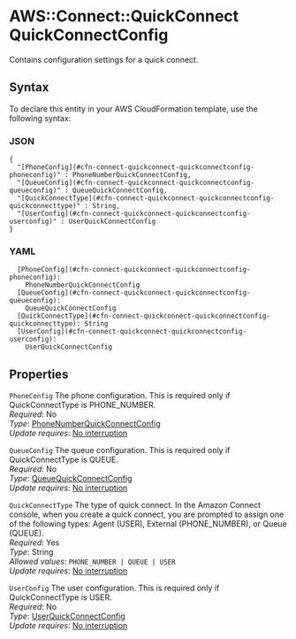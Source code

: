# AWS::Connect::QuickConnect QuickConnectConfig<a name="aws-properties-connect-quickconnect-quickconnectconfig"></a>

Contains configuration settings for a quick connect\.

## Syntax<a name="aws-properties-connect-quickconnect-quickconnectconfig-syntax"></a>

To declare this entity in your AWS CloudFormation template, use the following syntax:

### JSON<a name="aws-properties-connect-quickconnect-quickconnectconfig-syntax.json"></a>

```
{
  "[PhoneConfig](#cfn-connect-quickconnect-quickconnectconfig-phoneconfig)" : PhoneNumberQuickConnectConfig,
  "[QueueConfig](#cfn-connect-quickconnect-quickconnectconfig-queueconfig)" : QueueQuickConnectConfig,
  "[QuickConnectType](#cfn-connect-quickconnect-quickconnectconfig-quickconnecttype)" : String,
  "[UserConfig](#cfn-connect-quickconnect-quickconnectconfig-userconfig)" : UserQuickConnectConfig
}
```

### YAML<a name="aws-properties-connect-quickconnect-quickconnectconfig-syntax.yaml"></a>

```
  [PhoneConfig](#cfn-connect-quickconnect-quickconnectconfig-phoneconfig): 
    PhoneNumberQuickConnectConfig
  [QueueConfig](#cfn-connect-quickconnect-quickconnectconfig-queueconfig): 
    QueueQuickConnectConfig
  [QuickConnectType](#cfn-connect-quickconnect-quickconnectconfig-quickconnecttype): String
  [UserConfig](#cfn-connect-quickconnect-quickconnectconfig-userconfig): 
    UserQuickConnectConfig
```

## Properties<a name="aws-properties-connect-quickconnect-quickconnectconfig-properties"></a>

`PhoneConfig`  <a name="cfn-connect-quickconnect-quickconnectconfig-phoneconfig"></a>
The phone configuration\. This is required only if QuickConnectType is PHONE\_NUMBER\.  
*Required*: No  
*Type*: [PhoneNumberQuickConnectConfig](aws-properties-connect-quickconnect-phonenumberquickconnectconfig.md)  
*Update requires*: [No interruption](https://docs.aws.amazon.com/AWSCloudFormation/latest/UserGuide/using-cfn-updating-stacks-update-behaviors.html#update-no-interrupt)

`QueueConfig`  <a name="cfn-connect-quickconnect-quickconnectconfig-queueconfig"></a>
The queue configuration\. This is required only if QuickConnectType is QUEUE\.  
*Required*: No  
*Type*: [QueueQuickConnectConfig](aws-properties-connect-quickconnect-queuequickconnectconfig.md)  
*Update requires*: [No interruption](https://docs.aws.amazon.com/AWSCloudFormation/latest/UserGuide/using-cfn-updating-stacks-update-behaviors.html#update-no-interrupt)

`QuickConnectType`  <a name="cfn-connect-quickconnect-quickconnectconfig-quickconnecttype"></a>
The type of quick connect\. In the Amazon Connect console, when you create a quick connect, you are prompted to assign one of the following types: Agent \(USER\), External \(PHONE\_NUMBER\), or Queue \(QUEUE\)\.   
*Required*: Yes  
*Type*: String  
*Allowed values*: `PHONE_NUMBER | QUEUE | USER`  
*Update requires*: [No interruption](https://docs.aws.amazon.com/AWSCloudFormation/latest/UserGuide/using-cfn-updating-stacks-update-behaviors.html#update-no-interrupt)

`UserConfig`  <a name="cfn-connect-quickconnect-quickconnectconfig-userconfig"></a>
The user configuration\. This is required only if QuickConnectType is USER\.  
*Required*: No  
*Type*: [UserQuickConnectConfig](aws-properties-connect-quickconnect-userquickconnectconfig.md)  
*Update requires*: [No interruption](https://docs.aws.amazon.com/AWSCloudFormation/latest/UserGuide/using-cfn-updating-stacks-update-behaviors.html#update-no-interrupt)